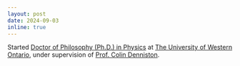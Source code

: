 ```yaml
---
layout: post
date: 2024-09-03 
inline: true
---
```


Started [Doctor of Philosophy (Ph.D.) in Physics](https://www.physics.uwo.ca/people/graduate_students/index.html) at [The University of Western Ontario](https://www.uwo.ca/index.html), under supervision of [Prof. Colin Denniston](https://www.physics.uwo.ca/people/faculty_web_pages/denniston.html).
